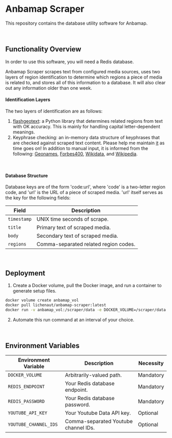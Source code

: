 # Anbamap Scraper

This repository contains the database utility software for Anbamap.

&nbsp;

## Functionality Overview

In order to use this software, you will need a Redis database.

Anbamap Scraper scrapes text from configured media sources, uses two layers of region identification to determine which regions a piece of media is related to, and stores all of this information to a database. It will also clear out any information older than one week.

#### Identification Layers

The two layers of identification are as follows:

1. [flashgeotext](https://github.com/iwpnd/flashgeotext): a Python library that determines related regions from text with OK accuracy. This is mainly for handling capital letter-dependent meanings.
2. Keyphrase checking: an in-memory data structure of keyphrases that are checked against scraped text content. Please help me maintain [it](https://github.com/lichenaut/anbamap-scraper/blob/main/src/scrape/region.rs) as time goes on! In addition to manual input, it is informed from the following: [Geonames](https://download.geonames.org/export/dump/), [Forbes400](https://forbes400.onrender.com/api/forbes400/getAllBillionaires), [Wikidata](https://www.wikidata.org/wiki/Wikidata:Main_Page), and [Wikipedia](https://en.wikipedia.org/w/api.php?action=query&prop=revisions&rvprop=content&rvslots=main&format=json&titles=List_of_largest_private_non-governmental_companies_by_revenue).

&nbsp;

#### Database Structure

Database keys are of the form 'code:url', where 'code' is a two-letter region code, and 'url' is the URL of a piece of scraped media. 'url' itself serves as the key for the following fields:

| Field       | Description                           |
| ----------- | ------------------------------------- |
| `timestamp` | UNIX time seconds of scrape.          |
| `title`     | Primary text of scraped media.        |
| `body`      | Secondary text of scraped media.      |
| `regions`   | Comma-separated related region codes. |

&nbsp;

## Deployment

1. Create a Docker volume, pull the Docker image, and run a container to generate setup files.

```bash
docker volume create anbamap_vol
docker pull lichenaut/anbamap-scraper:latest
docker run -v anbamap_vol:/scraper/data -e DOCKER_VOLUME=/scraper/data -e REDIS_ENDPOINT= -e REDIS_PASSWORD= -e YOUTUBE_API_KEY= -e YOUTUBE_CHANNEL_IDS= image-id
```

2. Automate this run command at an interval of your choice.

&nbsp;

## Environment Variables

| Environment Variable  | Description                          | Necessity |
| --------------------- | ------------------------------------ | --------- |
| `DOCKER_VOLUME`       | Arbitrarily-valued path.             | Mandatory |
| `REDIS_ENDPOINT`      | Your Redis database endpoint.        | Mandatory |
| `REDIS_PASSWORD`      | Your Redis database password.        | Mandatory |
| `YOUTUBE_API_KEY`     | Your Youtube Data API key.           | Optional  |
| `YOUTUBE_CHANNEL_IDS` | Comma-separated Youtube channel IDs. | Optional  |
